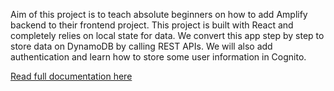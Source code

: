 Aim of this project is to teach absolute beginners on how to add Amplify backend to their frontend project. This project is built with React and completely relies on local state for data. We convert this app step by step to store data on DynamoDB by calling REST APIs. We will also add authentication and learn how to store some user information in Cognito.

[Read full documentation here](https://hnp.dev/Beginner-Guide-How-to-add-Aplify-backend-to-your-React-project-with-ease/)
